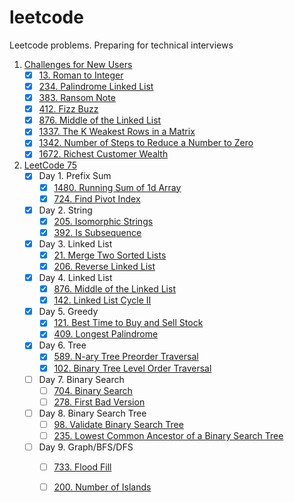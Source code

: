 # leetcode
Leetcode problems. Preparing for technical interviews

1. [Challenges for New Users](https://leetcode.com/problem-list/challenges-for-new-users/)
    - [x] [13. Roman to Integer](https://leetcode.com/problems/roman-to-integer/)
    - [x] [234. Palindrome Linked List](https://leetcode.com/problems/palindrome-linked-list/)
    - [x] [383. Ransom Note](https://leetcode.com/problems/ransom-note/)
    - [x] [412. Fizz Buzz](https://leetcode.com/problems/fizz-buzz/)
    - [x] [876. Middle of the Linked List](https://leetcode.com/problems/middle-of-the-linked-list/)
    - [x] [1337. The K Weakest Rows in a Matrix](https://leetcode.com/problems/the-k-weakest-rows-in-a-matrix/)
    - [x] [1342. Number of Steps to Reduce a Number to Zero](https://leetcode.com/problems/number-of-steps-to-reduce-a-number-to-zero/)
    - [x] [1672. Richest Customer Wealth](https://leetcode.com/study-plan/leetcode-75/?progress=xinqccu6)
2. [LeetCode 75](https://leetcode.com/study-plan/leetcode-75/?progress=xinqccu6)
    - [x] Day 1. Prefix Sum
      - [x] [1480. Running Sum of 1d Array](https://leetcode.com/study-plan/leetcode-75/?progress=xinqccu6)
      - [x] [724. Find Pivot Index](https://leetcode.com/problems/find-pivot-index/?envType=study-plan&id=level-1)
    - [x] Day 2. String
      - [x] [205. Isomorphic Strings](https://leetcode.com/problems/isomorphic-strings/?envType=study-plan&id=level-1)
      - [x] [392. Is Subsequence](https://leetcode.com/problems/is-subsequence/?envType=study-plan&id=level-1)
    - [x] Day 3. Linked List
      - [x] [21. Merge Two Sorted Lists](https://leetcode.com/problems/merge-two-sorted-lists/?envType=study-plan&id=level-1)
      - [x] [206. Reverse Linked List](https://leetcode.com/problems/reverse-linked-list/?envType=study-plan&id=level-1)
    - [x] Day 4. Linked List
      - [x] [876. Middle of the Linked List](https://leetcode.com/problems/middle-of-the-linked-list/?envType=study-plan&id=level-1)
      - [x] [142. Linked List Cycle II](https://leetcode.com/problems/linked-list-cycle-ii/?envType=study-plan&id=level-1)
    - [x] Day 5. Greedy
      - [x] [121. Best Time to Buy and Sell Stock](https://leetcode.com/problems/best-time-to-buy-and-sell-stock/?envType=study-plan&id=level-1)
      - [x] [409. Longest Palindrome](https://leetcode.com/problems/longest-palindrome/?envType=study-plan&id=level-1)
    - [x] Day 6. Tree
      - [x] [589. N-ary Tree Preorder Traversal](https://leetcode.com/problems/n-ary-tree-preorder-traversal/?envType=study-plan&id=level-1)
      - [x] [102. Binary Tree Level Order Traversal](https://leetcode.com/problems/binary-tree-level-order-traversal/?envType=study-plan&id=level-1)
    - [ ] Day 7. Binary Search
      - [ ] [704. Binary Search](https://leetcode.com/problems/binary-search/?envType=study-plan&id=level-1)
      - [ ] [278. First Bad Version](https://leetcode.com/problems/first-bad-version/?envType=study-plan&id=level-1)
    - [ ] Day 8. Binary Search Tree
      - [ ] [98. Validate Binary Search Tree](https://leetcode.com/problems/validate-binary-search-tree/?envType=study-plan&id=level-1)
      - [ ] [235. Lowest Common Ancestor of a Binary Search Tree](https://leetcode.com/problems/lowest-common-ancestor-of-a-binary-search-tree/?envType=study-plan&id=level-1)
    - [ ] Day 9. Graph/BFS/DFS
      - [ ] [733. Flood Fill](https://leetcode.com/problems/flood-fill/?envType=study-plan&id=level-1)
      - [ ] [200. Number of Islands](https://leetcode.com/problems/number-of-islands/?envType=study-plan&id=level-1)



  



